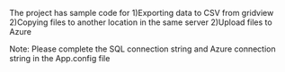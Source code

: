 The project has sample code for
1)Exporting data to CSV from gridview
2)Copying files to another location in the same server
2)Upload files to Azure


Note:
Please complete the SQL connection string and Azure connection string in the App.config file
